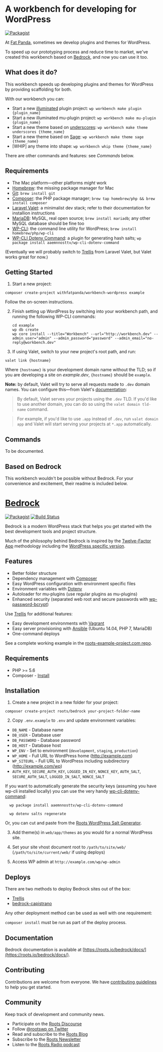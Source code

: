 # A workbench for developing for WordPress
[![Packagist](https://img.shields.io/packagist/v/withfatpanda/workbench-wordpress.svg?style=flat-square)](https://packagist.org/packages/withfatpanda/workbench-wordpress)

At [Fat Panda](https://wordpress.withfatpanda.com), sometimes we develop plugins and themes for WordPress. 

To speed up our prototyping process and reduce time to market, we've created this workbench based on [Bedrock](https://roots.io/bedrock/), and now you can use it too.

## What does it do?

This workbench speeds up developing plugins and themes for WordPress by providing scaffolding for both.

With our workbench you can:

* Start a new [illuminated](https://github.com/withfatpanda/illuminate-wordpress) plugin project: `wp workbench make plugin {plugin_name}`
* Start a new illuminated mu-plugin project: `wp workbench make mu-plugin {plugin_name}`
* Start a new theme based on [underscores](https://underscores.me/): `wp workbench make theme underscores {theme_name}`
* Start a new theme based on [Sage](https://roots.io/sage/): `wp workbench make theme sage {theme_name}`
* [WHIP] any theme into shape: `wp workbench whip theme {theme_name}`

There are other commands and features: see *Commands* below.

## Requirements

* The Mac platform&mdash;other platforms *might* work
* [Homebrew](http://brew.sh/): the missing package manager for Mac
* [Git](https://try.github.io): `brew install git`
* [Composer](https://getcomposer.org/): the PHP package manager; `brew tap homebrew/php && brew install composer`
* [Laravel Valet](https://laravel.com/docs/5.3/valet): a minimalist dev stack; refer to their documentation for installion instructions
* [MariaDB](https://mariadb.org): MySQL, real open source; `brew install mariadb`; any other MySQL database should be fine too
* [WP-CLI](https://wp-cli.org): the command line utility for WordPress; `brew install homebrew/php/wp-cli`
* [WP-CLI Dotenv Command](https://github.com/aaemnnosttv/wp-cli-dotenv-command): a plugin for generating hash salts; `wp package install aaemnnosttv/wp-cli-dotenv-command`

(Eventually we will probably switch to [Trellis](https://roots.io/trellis/) from Laravel Valet, but Valet works great for now.)

## Getting Started

1. Start a new project:

  `composer create-project withfatpanda/workbench-wordpress example`

  Follow the on-screen instructions.

2. Finish setting up WordPress by switching into your workbench path, and running the following WP-CLI commands:

    ```
    cd example
    wp db create
    wp core install --title="Workbench" --url="http://workbench.dev" --admin_user="admin" --admin_password="password" --admin_email="no-reply@workbench.dev"
    ```

3. If using Valet, switch to your new project's root path, and run: 

  `valet link {hostname}`

  Where `{hostname}` is your development domain name without the TLD; so if you are developing a site on *example.dev*, `{hostname}` should be `example`.

**Note:** by default, Valet will try to serve all requests made to `.dev` domain names. You can configure this&mdash;from Valet's [documentation](https://laravel.com/docs/5.3/valet):

> By default, Valet serves your projects using the `.dev` TLD. If you'd like to use another domain, you can do so using the `valet domain tld-name` command.

> For example, if you'd like to use `.app` instead of `.dev`, run `valet domain app` and Valet will start serving your projects at `*.app` automatically.

## Commands

To be documented.

## Based on Bedrock

This workbench wouldn't be possible without Bedrock. For your convenience and excitement, their readme is included below.

# [Bedrock](https://roots.io/bedrock/)
[![Packagist](https://img.shields.io/packagist/v/roots/bedrock.svg?style=flat-square)](https://packagist.org/packages/roots/bedrock)
[![Build Status](https://img.shields.io/travis/roots/bedrock.svg?style=flat-square)](https://travis-ci.org/roots/bedrock)

Bedrock is a modern WordPress stack that helps you get started with the best development tools and project structure.

Much of the philosophy behind Bedrock is inspired by the [Twelve-Factor App](http://12factor.net/) methodology including the [WordPress specific version](https://roots.io/twelve-factor-wordpress/).

## Features

* Better folder structure
* Dependency management with [Composer](http://getcomposer.org)
* Easy WordPress configuration with environment specific files
* Environment variables with [Dotenv](https://github.com/vlucas/phpdotenv)
* Autoloader for mu-plugins (use regular plugins as mu-plugins)
* Enhanced security (separated web root and secure passwords with [wp-password-bcrypt](https://github.com/roots/wp-password-bcrypt))

Use [Trellis](https://github.com/roots/trellis) for additional features:

* Easy development environments with [Vagrant](http://www.vagrantup.com/)
* Easy server provisioning with [Ansible](http://www.ansible.com/) (Ubuntu 14.04, PHP 7, MariaDB)
* One-command deploys

See a complete working example in the [roots-example-project.com repo](https://github.com/roots/roots-example-project.com).

## Requirements

* PHP >= 5.6
* Composer - [Install](https://getcomposer.org/doc/00-intro.md#installation-linux-unix-osx)

## Installation

1. Create a new project in a new folder for your project:

  `composer create-project roots/bedrock your-project-folder-name`

2. Copy `.env.example` to `.env` and update environment variables:
  * `DB_NAME` - Database name
  * `DB_USER` - Database user
  * `DB_PASSWORD` - Database password
  * `DB_HOST` - Database host
  * `WP_ENV` - Set to environment (`development`, `staging`, `production`)
  * `WP_HOME` - Full URL to WordPress home (http://example.com)
  * `WP_SITEURL` - Full URL to WordPress including subdirectory (http://example.com/wp)
  * `AUTH_KEY`, `SECURE_AUTH_KEY`, `LOGGED_IN_KEY`, `NONCE_KEY`, `AUTH_SALT`, `SECURE_AUTH_SALT`, `LOGGED_IN_SALT`, `NONCE_SALT`

  If you want to automatically generate the security keys (assuming you have wp-cli installed locally) you can use the very handy [wp-cli-dotenv-command][wp-cli-dotenv]:

      wp package install aaemnnosttv/wp-cli-dotenv-command

      wp dotenv salts regenerate

  Or, you can cut and paste from the [Roots WordPress Salt Generator][roots-wp-salt].

3. Add theme(s) in `web/app/themes` as you would for a normal WordPress site.

4. Set your site vhost document root to `/path/to/site/web/` (`/path/to/site/current/web/` if using deploys)

5. Access WP admin at `http://example.com/wp/wp-admin`

## Deploys

There are two methods to deploy Bedrock sites out of the box:

* [Trellis](https://github.com/roots/trellis)
* [bedrock-capistrano](https://github.com/roots/bedrock-capistrano)

Any other deployment method can be used as well with one requirement:

`composer install` must be run as part of the deploy process.

## Documentation

Bedrock documentation is available at [https://roots.io/bedrock/docs/](https://roots.io/bedrock/docs/).

## Contributing

Contributions are welcome from everyone. We have [contributing guidelines](https://github.com/roots/guidelines/blob/master/CONTRIBUTING.md) to help you get started.

## Community

Keep track of development and community news.

* Participate on the [Roots Discourse](https://discourse.roots.io/)
* Follow [@rootswp on Twitter](https://twitter.com/rootswp)
* Read and subscribe to the [Roots Blog](https://roots.io/blog/)
* Subscribe to the [Roots Newsletter](https://roots.io/subscribe/)
* Listen to the [Roots Radio podcast](https://roots.io/podcast/)

[roots-wp-salt]:https://roots.io/salts.html
[wp-cli-dotenv]:https://github.com/aaemnnosttv/wp-cli-dotenv-command
